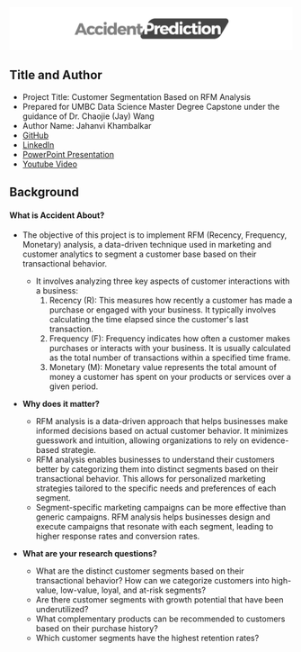 ![AccidentPrediction](https://github.com/DATA-606-2023-FALL-MONDAY/krutal_patel/blob/main/pictures/accident_prediction.png)

## Title and Author
- Project Title: Customer Segmentation Based on RFM Analysis
- Prepared for UMBC Data Science Master Degree Capstone under the guidance of Dr. Chaojie (Jay) Wang
- Author Name: Jahanvi Khambalkar
- [GitHub]()
- [LinkedIn]()
- [PowerPoint Presentation]()
- [Youtube Video]()

## Background
#### What is Accident About?

- The objective of this project is to implement RFM (Recency, Frequency, Monetary) analysis, a data-driven technique used in marketing and customer analytics to segment a customer base based on their transactional behavior.
  - It involves analyzing three key aspects of customer interactions with a business:
    1. Recency (R): This measures how recently a customer has made a purchase or engaged with your business. It typically involves calculating the time elapsed since the customer's last transaction.
    2. Frequency (F): Frequency indicates how often a customer makes purchases or interacts with your business. It is usually calculated as the total number of transactions within a specified time frame.
    3. Monetary (M): Monetary value represents the total amount of money a customer has spent on your products or services over a given period.

- **Why does it matter?**
    - RFM analysis is a data-driven approach that helps businesses make informed decisions based on actual customer behavior. It minimizes guesswork and intuition, allowing organizations to rely on evidence-based strategie.
    - RFM analysis enables businesses to understand their customers better by categorizing them into distinct segments based on their transactional behavior. This allows for personalized marketing strategies tailored to the specific needs and preferences of each segment.
    - Segment-specific marketing campaigns can be more effective than generic campaigns. RFM analysis helps businesses design and execute campaigns that resonate with each segment, leading to higher response rates and conversion rates.

- **What are your research questions?**
    - What are the distinct customer segments based on their transactional behavior? How can we categorize customers into high-value, low-value, loyal, and at-risk segments?
    - Are there customer segments with growth potential that have been underutilized?
    - What complementary products can be recommended to customers based on their purchase history?
    - Which customer segments have the highest retention rates?

